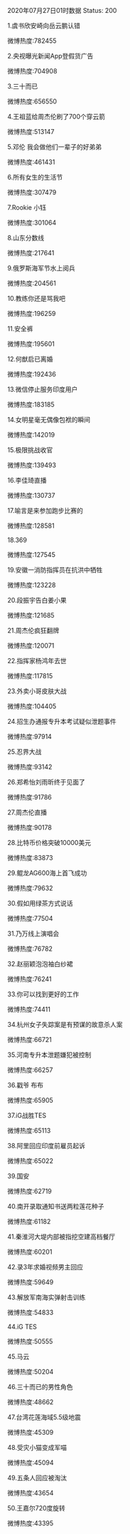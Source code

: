 2020年07月27日01时数据
Status: 200

1.虞书欣安崎向岳云鹏认错

微博热度:782455

2.央视曝光新闻App登假货广告

微博热度:704908

3.三十而已

微博热度:656550

4.王祖蓝给周杰伦刷了700个穿云箭

微博热度:513147

5.邓伦 我会做他们一辈子的好弟弟

微博热度:461431

6.所有女生的生活节

微博热度:307479

7.Rookie 小钰

微博热度:301064

8.山东分数线

微博热度:217641

9.俄罗斯海军节水上阅兵

微博热度:204561

10.教练你还是骂我吧

微博热度:196259

11.安全裤

微博热度:195601

12.何猷启已离婚

微博热度:192436

13.微信停止服务印度用户

微博热度:183185

14.女明星毫无偶像包袱的瞬间

微博热度:142019

15.极限挑战收官

微博热度:139493

16.李佳琦直播

微博热度:130737

17.喻言是来参加跑步比赛的

微博热度:128581

18.369

微博热度:127545

19.安徽一消防指挥员在抗洪中牺牲

微博热度:123228

20.段振宇告白姜小果

微博热度:121685

21.周杰伦疯狂翻牌

微博热度:120071

22.指挥家杨鸿年去世

微博热度:117815

23.外卖小哥皮肤大战

微博热度:104405

24.招生办通报专升本考试疑似泄题事件

微博热度:97914

25.忍界大战

微博热度:93142

26.郑希怡刘雨昕终于见面了

微博热度:91786

27.周杰伦直播

微博热度:90178

28.比特币价格突破10000美元

微博热度:83873

29.鲲龙AG600海上首飞成功

微博热度:79632

30.假如用绿茶方式说话

微博热度:77504

31.乃万线上演唱会

微博热度:76782

32.赵丽颖泡泡袖白纱裙

微博热度:76241

33.你可以找到更好的工作

微博热度:74411

34.杭州女子失踪案是有预谋的故意杀人案

微博热度:66721

35.河南专升本泄题嫌犯被控制

微博热度:66257

36.戳爷 布布

微博热度:65905

37.iG战胜TES

微博热度:65113

38.阿里回应印度前雇员起诉

微博热度:65022

39.国安

微博热度:62719

40.南开录取通知书送两粒莲花种子

微博热度:61182

41.秦淮河大堤内部被指挖空建高档餐厅

微博热度:60201

42.录3年求婚视频男主回应

微博热度:59649

43.解放军南海实弹射击训练

微博热度:54833

44.iG TES

微博热度:50555

45.马云

微博热度:50204

46.三十而已的男性角色

微博热度:48662

47.台湾花莲海域5.5级地震

微博热度:45309

48.受灾小猫变成军喵

微博热度:45094

49.五条人回应被淘汰

微博热度:43654

50.王嘉尔720度旋转

微博热度:43395

